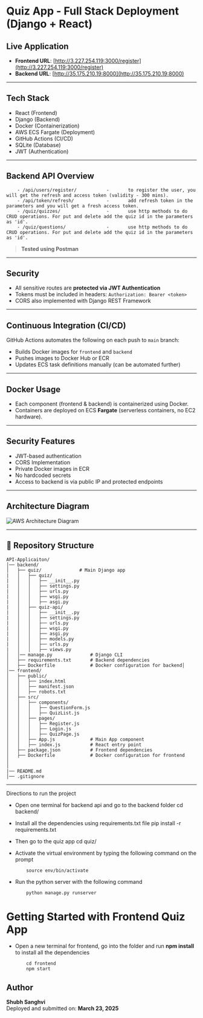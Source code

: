 # Quiz App - Full Stack Deployment (Django + React)

## Live Application

- **Frontend URL**: [http://3.227.254.119:3000/register](http://3.227.254.119:3000/register)
- **Backend URL**: [http://35.175.210.19:8000](http://35.175.210.19:8000)

---

## Tech Stack

- React (Frontend)
- Django (Backend)
- Docker (Containerization)
- AWS ECS Fargate (Deployment)
- GitHub Actions (CI/CD)
- SQLite (Database)
- JWT (Authentication)

---

## Backend API Overview

        - /api/users/register/           -       to register the user, you will get the refresh and access token (validity - 300 mins).
        - /api/token/refresh/            -       add refresh token in the parameters and you will get a fresh access token.
        - /quiz/quizzes/                 -       use http methods to do CRUD operations. For put and delete add the quiz id in the parameters as 'id'.
        - /quiz/questions/               -       use http methods to do CRUD operations. For put and delete add the quiz id in the parameters as 'id'.

> **Tested using Postman**

---

## Security

- All sensitive routes are **protected via JWT Authentication**
- Tokens must be included in headers: `Authorization: Bearer <token>`
- CORS also implemented with Django REST Framework

---

## Continuous Integration (CI/CD)

GitHub Actions automates the following on each push to `main` branch:

-  Builds Docker images for `frontend` and `backend`
-  Pushes images to Docker Hub or ECR
-  Updates ECS task definitions manually (can be automated further)

---

## Docker Usage

- Each component (frontend & backend) is containerized using Docker.
- Containers are deployed on ECS **Fargate** (serverless containers, no EC2 hardware).

---

## Security Features

- JWT-based authentication
- CORS Implementation
- Private Docker images in ECR
- No hardcoded secrets
- Access to backend is via public IP and protected endpoints

---

## Architecture Diagram

![AWS Architecture Diagram](screenshots/architecture-diagram.png)

---

## 📁 Repository Structure

```
API-Applicaiton/                      
│── backend/                   
│   ├── quiz/              # Main Django app
|   │   ├── quiz/              
|   │   │   ├── __init__.py
|   │   │   ├── settings.py        
|   │   │   ├── urls.py            
|   │   │   ├── wsgi.py            
|   │   │   ├── asgi.py            
|   │   ├── quiz-api/              
|   │   │   ├── __init__.py
|   │   │   ├── settings.py        
|   │   │   ├── urls.py            
|   │   │   ├── wsgi.py            
|   │   │   ├── asgi.py               
|   │   │   ├── models.py               
|   │   │   ├── urls.py               
|   │   │   ├── views.py               
│   │── manage.py              # Django CLI
│   ├── requirements.txt       # Backend dependencies
│   ├── Dockerfile             # Docker configuration for backend│
│── frontend/                  
│   ├── public/                
│   │   ├── index.html
│   │   ├── manifest.json
│   │   ├── robots.txt
│   ├── src/                   
│   │   ├── components/        
│   │   │   ├── QuestionForm.js
│   │   │   ├── QuizList.js
│   │   ├── pages/             
│   │   │   ├── Register.js
│   │   │   ├── Login.js
│   │   │   ├── QuizPage.js
│   │   ├── App.js             # Main App component
│   │   ├── index.js           # React entry point
│   ├── package.json           # Frontend dependencies
│   ├── Dockerfile             # Docker configuration for frontend
│
│
|── README.md            
│── .gitignore                

```

---

Directions to run the project

- Open one terminal for backend api and go to the backend folder
        cd backend/

- Install all the dependencies using requirements.txt file
        pip install -r requirements.txt

- Then go to the quiz app
        cd quiz/

- Activate the virtual environment by typing the following command on the prompt 

          source env/bin/activate

- Run the python server with the following command

          python manage.py runserver

# Getting Started with Frontend Quiz App

- Open a new terminal for frontend, go into the folder and run **npm install** to install all the dependencies
  
          cd frontend
          npm start

## Author

**Shubh Sanghvi**  
Deployed and submitted on: **March 23, 2025**
